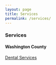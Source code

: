 ```yaml
---
layout: page
title: Services
permalink: /services/
---
```


### Services

#### Washington County


[Dental Services](https://github.com/psibir/nwa-resources/raw/main/_downloads/Dental-Medical-Prescriptions-11.9.22.pdf)



